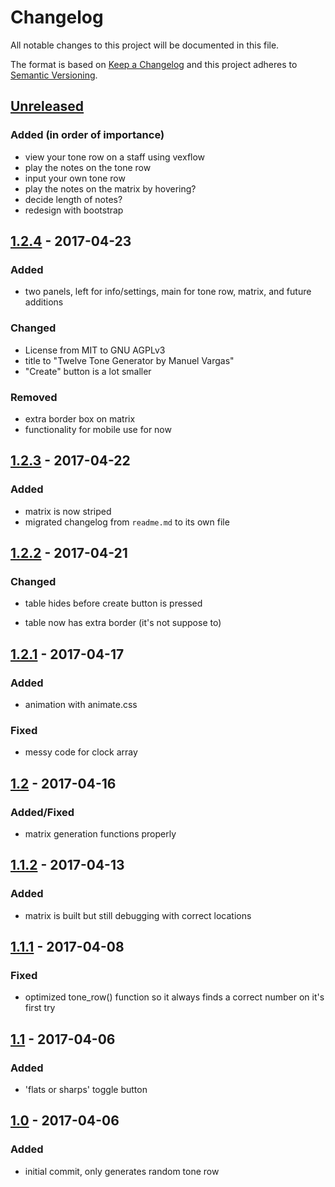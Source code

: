 # Changelog
All notable changes to this project will be documented in this file.

The format is based on [Keep a Changelog](http://keepachangelog.com/)
and this project adheres to [Semantic Versioning](http://semver.org/).

## [Unreleased]
### Added (in order of importance)
- view your tone row on a staff using vexflow
- play the notes on the tone row
- input your own tone row
- play the notes on the matrix by hovering?
- decide length of notes?
- redesign with bootstrap

## [1.2.4] - 2017-04-23
### Added
- two panels, left for info/settings, main for tone row, matrix, and future additions

### Changed
- License from MIT to GNU AGPLv3
- title to "Twelve Tone Generator by Manuel Vargas"
- "Create" button is a lot smaller

### Removed 
- extra border box on matrix
- functionality for mobile use for now

## [1.2.3] - 2017-04-22
### Added
- matrix is now striped
- migrated changelog from ``readme.md`` to its own file

## [1.2.2] - 2017-04-21
### Changed
- table hides before create button is pressed

- table now has extra border (it's not suppose to)

## [1.2.1] - 2017-04-17
### Added
- animation with animate.css

### Fixed
- messy code for clock array

## [1.2] - 2017-04-16
### Added/Fixed
- matrix generation functions properly

## [1.1.2] - 2017-04-13
### Added
- matrix is built but still debugging with correct locations

## [1.1.1] - 2017-04-08
### Fixed
- optimized tone_row() function so it always finds a correct number on it's first try

## [1.1] - 2017-04-06
### Added
- 'flats or sharps' toggle button

## [1.0] - 2017-04-06
### Added
- initial commit, only generates random tone row

[Unreleased]: #
[1.2.4]: #
[1.2.3]: #
[1.2.2]: https://github.com/ManuelVargas1251/Twelve-Tone-Generator/commit/36752c536ec4fbf6110b0997b17e4c9dced19c4d
[1.2.1]: https://github.com/ManuelVargas1251/Twelve-Tone-Generator/commit/d664ab4799661eb93b547a37559f3423c7fdab15
[1.2]: https://github.com/ManuelVargas1251/Twelve-Tone-Generator/commit/2375acb863b3de644ee51cbccfd61ede348cd16d
[1.1.2]: https://github.com/ManuelVargas1251/Twelve-Tone-Generator/commit/bef91a5db9050fb03b2066bb35d55e61f97549b4
[1.1.1]: https://github.com/ManuelVargas1251/Twelve-Tone-Generator/commit/0db91e40df3422686d2aa582f4480eabac77a198
[1.1]: https://github.com/ManuelVargas1251/Twelve-Tone-Generator/commit/d0c4135aac43f3a093704c66e2b431e81649b2ca
[1.0]: https://github.com/ManuelVargas1251/Twelve-Tone-Generator/commit/37766e2c5ae280af1d75417bde1772ebd481d83d